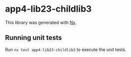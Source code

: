 # app4-lib23-childlib3

This library was generated with [Nx](https://nx.dev).

## Running unit tests

Run `nx test app4-lib23-childlib3` to execute the unit tests.
